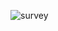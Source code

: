 ![survey](https://github.com/prabhurajcode/survey-form/assets/122979954/d19f78cc-7433-4254-bdfc-093cd69095b6)

